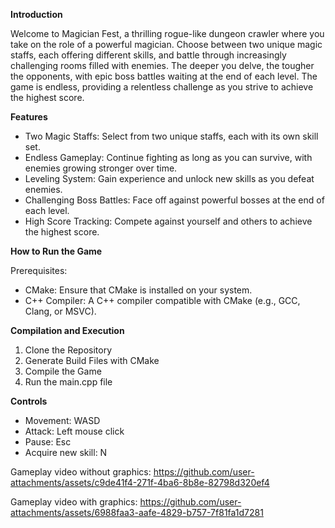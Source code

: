 <b>Introduction</b>

Welcome to Magician Fest, a thrilling rogue-like dungeon crawler where you take on the role of a powerful magician. Choose between two unique magic staffs, each offering different skills, and battle through increasingly challenging rooms filled with enemies. The deeper you delve, the tougher the opponents, with epic boss battles waiting at the end of each level. The game is endless, providing a relentless challenge as you strive to achieve the highest score.

<b>Features</b>

- Two Magic Staffs: Select from two unique staffs, each with its own skill set.
- Endless Gameplay: Continue fighting as long as you can survive, with enemies growing stronger over time.
- Leveling System: Gain experience and unlock new skills as you defeat enemies.
- Challenging Boss Battles: Face off against powerful bosses at the end of each level.
- High Score Tracking: Compete against yourself and others to achieve the highest score.


<b>How to Run the Game</b>

Prerequisites:
- CMake: Ensure that CMake is installed on your system.
- C++ Compiler: A C++ compiler compatible with CMake (e.g., GCC, Clang, or MSVC).

<b>Compilation and Execution</b>

1. Clone the Repository
2. Generate Build Files with CMake
3. Compile the Game
4. Run the main.cpp file

<b>Controls</b>

- Movement: WASD
- Attack: Left mouse click
- Pause: Esc
- Acquire new skill: N


Gameplay video without graphics:
https://github.com/user-attachments/assets/c9de41f4-271f-4ba6-8b8e-82798d320ef4

Gameplay video with graphics:
https://github.com/user-attachments/assets/6988faa3-aafe-4829-b757-7f81fa1d7281

